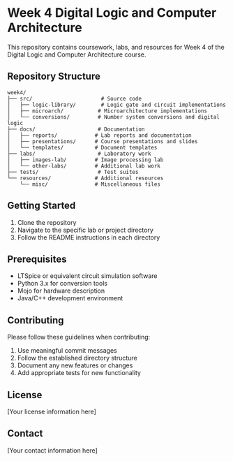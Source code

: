 # Week 4 Digital Logic and Computer Architecture

This repository contains coursework, labs, and resources for Week 4 of the Digital Logic and Computer Architecture course.

## Repository Structure

```
week4/
├── src/                      # Source code
│   ├── logic-library/        # Logic gate and circuit implementations
│   ├── microarch/           # Microarchitecture implementations
│   └── conversions/         # Number system conversions and digital logic
├── docs/                    # Documentation
│   ├── reports/            # Lab reports and documentation
│   ├── presentations/      # Course presentations and slides
│   └── templates/          # Document templates
├── labs/                    # Laboratory work
│   ├── images-lab/         # Image processing lab
│   └── other-labs/         # Additional lab work
├── tests/                   # Test suites
└── resources/              # Additional resources
    └── misc/               # Miscellaneous files
```

## Getting Started

1. Clone the repository
2. Navigate to the specific lab or project directory
3. Follow the README instructions in each directory

## Prerequisites

- LTSpice or equivalent circuit simulation software
- Python 3.x for conversion tools
- Mojo for hardware description
- Java/C++ development environment

## Contributing

Please follow these guidelines when contributing:
1. Use meaningful commit messages
2. Follow the established directory structure
3. Document any new features or changes
4. Add appropriate tests for new functionality

## License

[Your license information here]

## Contact

[Your contact information here]